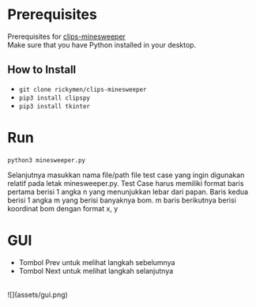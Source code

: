 # Prerequisites
Prerequisites for [clips-minesweeper](https://github.com/rickymen/clips-minesweeper)
<br>
Make sure that you have Python installed in your desktop.
<br>
## How to Install
* `git clone rickymen/clips-minesweeper`
* `pip3 install clipspy`
* `pip3 install tkinter`

# Run
`python3 minesweeper.py`

Selanjutnya masukkan nama file/path file test case yang ingin digunakan relatif pada letak minesweeper.py. Test Case harus memiliki format baris pertama berisi 1 angka n yang menunjukkan lebar dari papan. Baris kedua berisi 1 angka m yang berisi banyaknya bom. m baris berikutnya berisi koordinat bom dengan format x, y
<br>
# GUI
* Tombol Prev untuk melihat langkah sebelumnya
* Tombol Next untuk melihat langkah selanjutnya
<br>
![](assets/gui.png)
